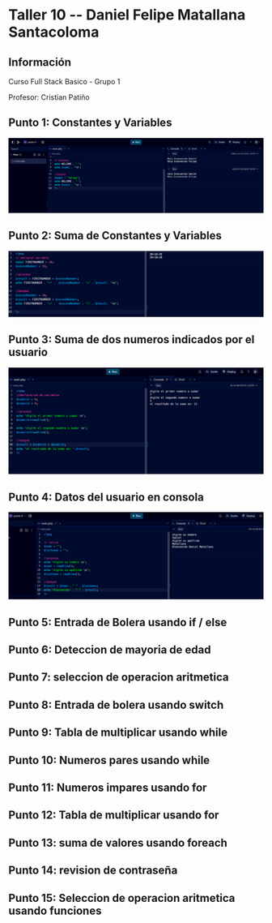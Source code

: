 <h1>Taller 10 -- Daniel Felipe Matallana Santacoloma</h1>
<h2>Información</h2>
<p>Curso Full Stack Basico - Grupo 1</p>
<p>Profesor: Cristian Patiño</p>

<h2>Punto 1: Constantes y Variables</h2>
<img src= "./public/images/punto-1.png" alt="punto1">

<h2>Punto 2: Suma de Constantes y Variables</h2>
<img src= "./public/images/punto-2.png" alt="punto2">

<h2>Punto 3: Suma de dos numeros indicados por el usuario</h2>
<img src= "./public/images/punto-3.png" alt="punto3">

<h2>Punto 4: Datos del usuario en consola </h2>
<img src= "./public/images/punto-4.png" alt="punto4">

<h2>Punto 5: Entrada de Bolera usando if / else </h2>

<h2>Punto 6: Deteccion de mayoria de edad</h2>

<h2>Punto 7: seleccion de operacion aritmetica</h2>

<h2>Punto 8: Entrada de bolera usando switch</h2>

<h2>Punto 9: Tabla de multiplicar usando while </h2>

<h2>Punto 10: Numeros pares usando while</h2>

<h2>Punto 11: Numeros impares usando for</h2>

<h2>Punto 12: Tabla de multiplicar usando for</h2>

<h2>Punto 13: suma de valores usando foreach</h2>

<h2>Punto 14: revision de contraseña</h2>

<h2>Punto 15: Seleccion de operacion aritmetica usando funciones </h2>